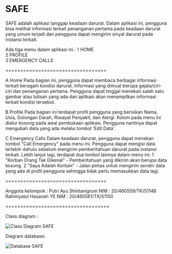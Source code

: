# SAFE
SAFE adalah aplikasi tanggap keadaan darurat. Dalam aplikasi ini, pengguna bisa melihat informasi terkait penanganan pertama pada keadaan darurat yang umum terjadi dan pengguna dapat mengirim sinyal darurat pada instansi terkait.

Ada tiga menu dalam aplikasi ini :
1 HOME			
2 PROFILE	
3 EMERGENCY CALLS 

==================================

A Home
Pada bagian ini, pengguna dapat membaca berbagai informasi terkait beragam kondisi darurat. Informasi yang dimuat berupa gejala/ciri-ciri dan penanganan pertama. Pengguna dapat tinggal menekan salah satu gambar atau tulisan yang ada dan aplikasi akan menampilkan informasi terkait kondisi tersebut.

B Profile
Pada bagian ini terdapat profil pengguna yang berisikan Nama, Usia, Golongan Darah, Riwayat Penyakit, dan Alergi. Kolom pada menu ini diatur kosong pada awal pembukaan aplikasi. Pengguna nantinya dapat mengubah data yang ada melalui tombol 'Edit Data'.

C Emergency Calls
Dalam keadaan darurat, pengguna dapat menekan tombol "Call Emergency" pada menu ini. Pengguna dapat mengisi data terlebih dahulu sebelum mengirim pemberitahuan darurat pada instansi terkait. Lebih lanjut lagi, terdapat dua tombol lainnya dalam menu ini: 
	1 "Korban Orang Tak Dikenal" - Pemberitahuan yang dikirim akan berupa data kosong.
	2 "Saya Adalah Korban" - Jalan pintas untuk mengirim sendiri data yang ada di profil pengguna sehingga tidak perlu memasukkan data lagi.

==================================

Anggota kelompok :
Putri Ayu Shintanigrum	NIM : 20/460559/TK/51148
Rahmiyatul Hasanah YE	  NIM : 20/460561/TK/51150

===================================

Class diagram :

![Class Diagram SAFE](https://user-images.githubusercontent.com/79202858/115720702-83bd0180-a3a7-11eb-858d-45f543e58a4a.png)

Diagram database:

![Database SAFE](https://user-images.githubusercontent.com/74273223/117392146-ac063d80-af1b-11eb-8063-e178bf5c9a23.jpg)
